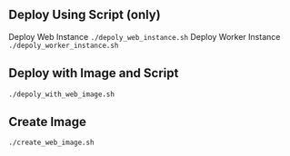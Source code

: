 ## Deploy Using Script (only)
Deploy Web Instance
`./depoly_web_instance.sh`
Deploy Worker Instance
`./depoly_worker_instance.sh`

## Deploy with Image and Script
`./depoly_with_web_image.sh`

## Create Image
`./create_web_image.sh`

